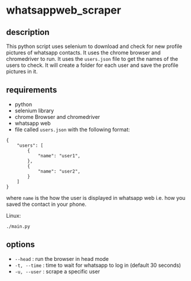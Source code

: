 # whatsappweb_scraper

## description
This python script uses selenium to download and check for new profile pictures of whatsapp contacts.
It uses the chrome browser and chromedriver to run. 
It uses the `users.json` file to get the names of the users to check. 
It will create a folder for each user and save the profile pictures in it.

## requirements
+ python
+ selenium library
+ chrome Browser and chromedriver
+ whatsapp web
+ file called `users.json` with the following format:
```
{
    "users": [
        {
            "name": "user1",
        },
        {
            "name": "user2",
        }
    ]
}
```
where `name` is the how the user is displayed in whatsapp web i.e. how you saved the contact in your phone.

Linux:
```
./main.py 
```

## options

+ `--head` : run the browser in head mode
+ `-t, --time` : time to wait for whatsapp to log in (default 30 seconds)
+ `-u, --user` : scrape a specific user
